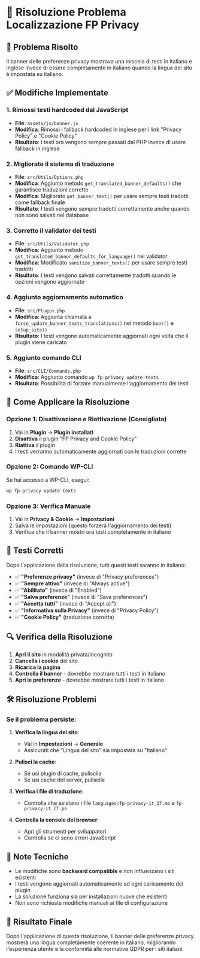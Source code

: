 # 🔧 Risoluzione Problema Localizzazione FP Privacy

## 🎯 Problema Risolto

Il banner delle preferenze privacy mostrava una miscela di testi in italiano e inglese invece di essere completamente in italiano quando la lingua del sito è impostata su italiano.

## ✅ Modifiche Implementate

### 1. **Rimossi testi hardcoded dal JavaScript**
- **File**: `assets/js/banner.js`
- **Modifica**: Rimossi i fallback hardcoded in inglese per i link "Privacy Policy" e "Cookie Policy"
- **Risultato**: I testi ora vengono sempre passati dal PHP invece di usare fallback in inglese

### 2. **Migliorato il sistema di traduzione**
- **File**: `src/Utils/Options.php`
- **Modifica**: Aggiunto metodo `get_translated_banner_defaults()` che garantisce traduzioni corrette
- **Modifica**: Migliorato `get_banner_text()` per usare sempre testi tradotti come fallback finale
- **Risultato**: I testi vengono sempre tradotti correttamente anche quando non sono salvati nel database

### 3. **Corretto il validator dei testi**
- **File**: `src/Utils/Validator.php`
- **Modifica**: Aggiunto metodo `get_translated_banner_defaults_for_language()` nel validator
- **Modifica**: Modificato `sanitize_banner_texts()` per usare sempre testi tradotti
- **Risultato**: I testi vengono salvati correttamente tradotti quando le opzioni vengono aggiornate

### 4. **Aggiunto aggiornamento automatico**
- **File**: `src/Plugin.php`
- **Modifica**: Aggiunta chiamata a `force_update_banner_texts_translations()` nel metodo `boot()` e `setup_site()`
- **Risultato**: I testi vengono automaticamente aggiornati ogni volta che il plugin viene caricato

### 5. **Aggiunto comando CLI**
- **File**: `src/CLI/Commands.php`
- **Modifica**: Aggiunto comando `wp fp-privacy update-texts`
- **Risultato**: Possibilità di forzare manualmente l'aggiornamento dei testi

## 🚀 Come Applicare la Risoluzione

### Opzione 1: Disattivazione e Riattivazione (Consigliata)
1. Vai in **Plugin** → **Plugin installati**
2. **Disattiva** il plugin "FP Privacy and Cookie Policy"
3. **Riattiva** il plugin
4. I testi verranno automaticamente aggiornati con le traduzioni corrette

### Opzione 2: Comando WP-CLI
Se hai accesso a WP-CLI, esegui:
```bash
wp fp-privacy update-texts
```

### Opzione 3: Verifica Manuale
1. Vai in **Privacy & Cookie** → **Impostazioni**
2. Salva le impostazioni (questo forzerà l'aggiornamento dei testi)
3. Verifica che il banner mostri ora testi completamente in italiano

## 🎯 Testi Corretti

Dopo l'applicazione della risoluzione, tutti questi testi saranno in italiano:

- ✅ **"Preferenze privacy"** (invece di "Privacy preferences")
- ✅ **"Sempre attivo"** (invece di "Always active")
- ✅ **"Abilitato"** (invece di "Enabled")
- ✅ **"Salva preferenze"** (invece di "Save preferences")
- ✅ **"Accetta tutti"** (invece di "Accept all")
- ✅ **"Informativa sulla Privacy"** (invece di "Privacy Policy")
- ✅ **"Cookie Policy"** (traduzione corretta)

## 🔍 Verifica della Risoluzione

1. **Apri il sito** in modalità privata/incognito
2. **Cancella i cookie** del sito
3. **Ricarica la pagina**
4. **Controlla il banner** - dovrebbe mostrare tutti i testi in italiano
5. **Apri le preferenze** - dovrebbe mostrare tutti i testi in italiano

## 🛠️ Risoluzione Problemi

### Se il problema persiste:

1. **Verifica la lingua del sito**:
   - Vai in **Impostazioni** → **Generale**
   - Assicurati che "Lingua del sito" sia impostata su "Italiano"

2. **Pulisci la cache**:
   - Se usi plugin di cache, puliscila
   - Se usi cache del server, puliscila

3. **Verifica i file di traduzione**:
   - Controlla che esistano i file `languages/fp-privacy-it_IT.mo` e `fp-privacy-it_IT.po`

4. **Controlla la console del browser**:
   - Apri gli strumenti per sviluppatori
   - Controlla se ci sono errori JavaScript

## 📝 Note Tecniche

- Le modifiche sono **backward compatible** e non influenzano i siti esistenti
- I testi vengono aggiornati automaticamente ad ogni caricamento del plugin
- La soluzione funziona sia per installazioni nuove che esistenti
- Non sono richieste modifiche manuali ai file di configurazione

## 🎉 Risultato Finale

Dopo l'applicazione di questa risoluzione, il banner delle preferenze privacy mostrerà una lingua completamente coerente in italiano, migliorando l'esperienza utente e la conformità alle normative GDPR per i siti italiani.
